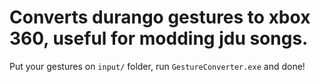 # Converts durango gestures to xbox 360, useful for modding jdu songs.
Put your gestures on `input/` folder, run `GestureConverter.exe` and done!
